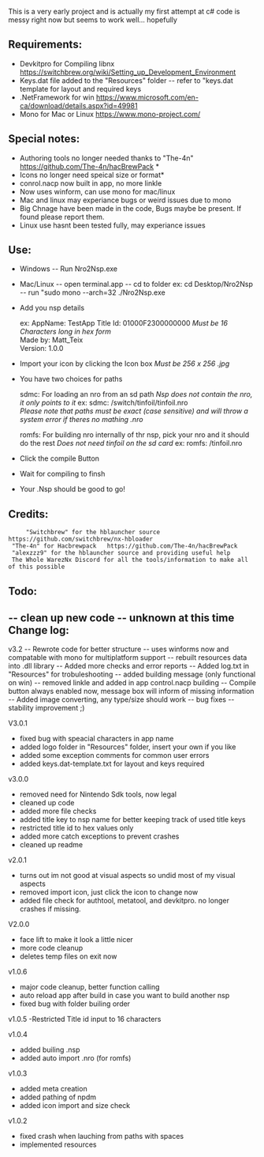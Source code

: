This is a very early project and is actually my first attempt at c# 
code is messy right now but seems to work well... hopefully

Requirements: 
-------------
- Devkitpro for Compiling libnx https://switchbrew.org/wiki/Setting_up_Development_Environment
- Keys.dat file added to the "Resources" folder -- refer to "keys.dat template for layout and required keys
- .NetFramework for win https://www.microsoft.com/en-ca/download/details.aspx?id=49981
- Mono for Mac or Linux https://www.mono-project.com/

Special notes:
--------------
* Authoring tools no longer needed thanks to "The-4n" https://github.com/The-4n/hacBrewPack *
* Icons no longer need speical size or format*
* conrol.nacp now built in app, no more linkle
* Now uses winform, can use mono for mac/linux
* Mac and linux may experiance bugs or weird issues due to mono
* Big Chnage have been made in the code, Bugs maybe be present. If found please report them.
* Linux use hasnt been tested fully, may experiance issues

Use:
----
- Windows -- Run Nro2Nsp.exe
- Mac/Linux -- open terminal.app
            -- cd to folder ex: cd Desktop/Nro2Nsp
            -- run "sudo mono --arch=32 ./Nro2Nsp.exe

- Add you nsp details 

     ex: 
     AppName:  TestApp
     Title Id: 01000F2300000000 *Must be 16 Characters long in hex form*    
     Made by:  Matt_Teix          	
     Version:  1.0.0

- Import your icon by clicking the Icon box *Must be 256 x 256 .jpg*
- You have two choices for paths

  sdmc: For loading an nro from an sd path *Nsp does not contain the nro, it only points to it*
  ex: 
  sdmc: /switch/tinfoil/tinfoil.nro      
  *Please note that paths must be exact (case sensitive) and will throw a system error if theres no mathing .nro*
 
  romfs: For building nro internally of thr nsp, pick your nro and it should do the rest 
  *Does not need tinfoil on the sd card*
  ex: 
  romfs: /tinfoil.nro 

- Click the compile Button
- Wait for compiling to finsh
- Your .Nsp should be good to go!


Credits: 
--------
         "Switchbrew" for the hblauncher source https://github.com/switchbrew/nx-hbloader
	 "The-4n" for Hacbrewpack   https://github.com/The-4n/hacBrewPack
	 "alexzzz9" for the hblauncher source and providing useful help
	 The Whole WarezNx Discord for all the tools/information to make all of this possible

Todo:
-----
-- clean up new code
-- unknown at this time
Change log:
-----------

v3.2
-- Rewrote code for better structure
-- uses winforms now and compatable with mono for multiplatform support
-- rebuilt resources data into .dll library
-- Added more checks and error reports
-- Added log.txt in "Resources" for trobuleshooting
-- added building message (only functional on win)
-- removed linkle and added in app control.nacp building
-- Compile button always enabled now, message box will inform of missing information
-- Added image converting, any type/size should work
-- bug fixes
-- stability improvement ;)


V3.0.1
- fixed bug with speacial characters in app name
- added logo folder in "Resources" folder, insert your own if you like
- added some exception comments for common user errors
- added keys.dat-template.txt for layout and keys required

v3.0.0
- removed need for Nintendo Sdk tools, now legal
- cleaned up code
- added more file checks
- added title key to nsp name for better keeping track of used title keys
- restricted title id to hex values only
- added more catch exceptions to prevent crashes
- cleaned up readme

v2.0.1
- turns out im not good at visual aspects so undid most of my visual aspects
- removed import icon, just click the icon to change now
- added file check for authtool, metatool, and devkitpro. no longer crashes if missing.

V2.0.0
- face lift to make it look a little nicer
- more code cleanup
- deletes temp files on exit now

v1.0.6
- major code cleanup, better function calling
- auto reload app after build in case you want to build another nsp
- fixed bug with folder builing order

v1.0.5
-Restricted Title id input to 16 characters

v1.0.4
- added builing .nsp
- added auto import .nro (for romfs)

v1.0.3
- added meta creation
- added pathing of npdm
- added icon import and size check

v1.0.2 
- fixed crash when lauching from paths with spaces
- implemented resources
